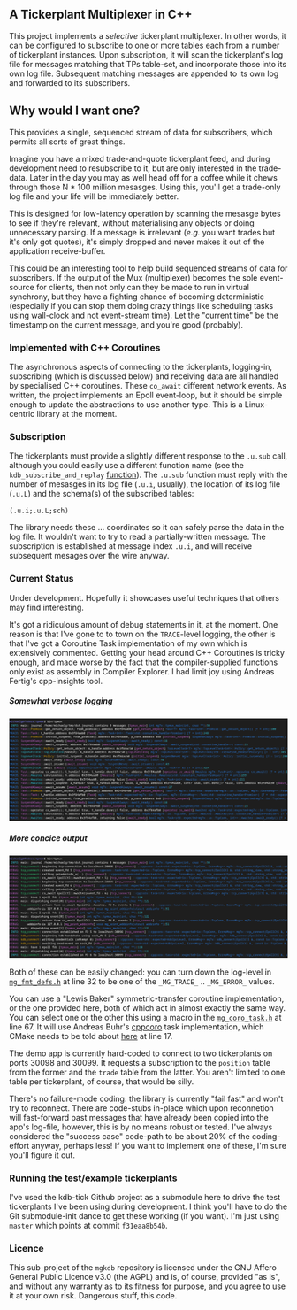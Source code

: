 ## A Tickerplant Multiplexer in C++

This project implements a _selective_ tickerplant multiplexer. In other words, it can be configured to
subscribe to one or more tables each from a number of tickerplant instances. Upon subscription, it will
scan the tickerplant's log file for messages matching that TPs table-set, and incorporate those into its
own log file. Subsequent matching messages are appended to its own log and forwarded to its subscribers.

## Why would I want one?
This provides a single, sequenced stream of data for subscribers, which permits all sorts of great things.

Imagine you have a mixed trade-and-quote tickerplant feed, and during development need to resubscribe to it,
but are only interested in the trade-data. Later in the day you may as well head off for a coffee while it
chews through those N * 100 million mesasges. Using this, you'll get a trade-only log file and your life
will be immediately better.

This is designed for low-latency operation by scanning the mesasge bytes to see if they're relevant, without
materialising any objects or doing unnecessary parsing. If a message is irrelevant (_e.g._ you want trades
but it's only got quotes), it's simply dropped and never makes it out of the application receive-buffer.

This could be an interesting tool to help build sequenced streams of data for subscribers. If the output
of the Mux (multiplexer) becomes the sole event-source for clients, then not only can they be made to run
in virtual synchrony, but they have a fighting chance of becoming deterministic (especially if you can
stop them doing crazy things like scheduling tasks using wall-clock and not event-stream time). Let the
"current time" be the timestamp on the current message, and you're good (probably).

### Implemented with C++ Coroutines

The asynchronous aspects of connecting to the tickerplants, logging-in, subscribing (which is discussed
below) and receiving data are all handled by specialised C++ coroutines. These `co_await` different network
events. As written, the project implements an Epoll event-loop, but it should be simple enough to update
the abstractions to use another type. This is a Linux-centric library at the moment.

### Subscription

The tickerplants must provide a slightly different response to the `.u.sub` call, although you could easily
use a different function name (see the `kdb_subscribe_and_replay` [function](src/mg_coro_kdb_subscribe_replay.cpp#L64)).
The `.u.sub` function must reply with the number of mesasges in its log file (`.u.i`, usually), the location
of its log file (`.u.L`) and the schema(s) of the subscribed tables:
```
(.u.i;.u.L;sch)
```
The library needs these ... coordinates so it can safely parse the data in the log file. It wouldn't want
to try to read a partially-written message. The subscription is established at message index `.u.i`, and
will receive subsequent mesages over the wire anyway.

### Current Status

Under development. Hopefully it showcases useful techniques that others may find interesting.

It's got a ridiculous amount of debug statements in it, at the moment. One reason is that I've gone to
to town on the `TRACE`-level logging, the other is that I've got a Coroutine Task implementation of my
own which is extensively commented. Getting your head around C++ Coroutines is tricky enough, and made
worse by the fact that the compiler-supplied functions only exist as assembly in Compiler Explorer. I had
limit joy using Andreas Fertig's cpp-insights tool.

##### Somewhat verbose logging
![Verbose logging](https://github.com/michael-g/mgkdb/blob/master/tpmux/docs/images/2025-07-14_tpmux_verbose_logging.png "Pretty, but prolix")
##### More concice output
![Concise output](https://github.com/michael-g/mgkdb/blob/master/tpmux/docs/images/2025-07-14_tpmux_concise_logging.png "Concission at last")

Both of these can be easily changed: you can turn down the log-level in [`mg_fmt_defs.h`](include/mg_fmt_defs.h#L32)
at line 32 to be one of the `_MG_TRACE_` .. `_MG_ERROR_` values.

You can use a "Lewis Baker" symmetric-transfer coroutine implementation, or the one provided here, both
of which act in almost exactly the same way. You can select one or the other this using a macro in the
[`mg_coro_task.h`](include/mg_coro_task.h#L67) at line 67. It will use Andreas Buhr's
[cppcoro](https://github.com/andreasbuhr/cppcoro) task implementation, which CMake needs to be told about
[here](src/CMakeLists.txt#L17) at line 17.

The demo app is currently hard-coded to connect to two tickerplants on ports 30098 and 30099. It requests
a subscription to the `position` table from the former and the `trade` table from the latter. You aren't
limited to one table per tickerplant, of course, that would be silly.

There's no failure-mode coding: the library is currently "fail fast" and won't try to reconnect. There
are code-stubs in-place which upon reconnetion will fast-forward past messages that have already been
copied into the app's log-file, however, this is by no means robust or tested. I've always considered the
"success case" code-path to be about 20% of the coding-effort anyway, perhaps less! If you want to implement
one of these, I'm sure you'll figure it out.

### Running the test/example tickerplants

I've used the kdb-tick Github project as a submodule here to drive the test tickerplants I've been using
during development. I think you'll have to do the Git submodule-init dance to get these working (if you want).
I'm just using `master` which points at commit `f31eaa8b54b`.

### Licence

This sub-project of the `mgkdb` repository is licensed under the GNU Affero General Public Licence v3.0
(the AGPL) and is, of course, provided "as is", and without any warranty as to its fitness for purpose, and
you agree to use it at your own risk. Dangerous stuff, this code.
